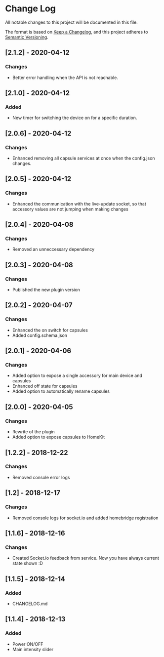 # Change Log
All notable changes to this project will be documented in this file.

The format is based on [Keep a Changelog](https://keepachangelog.com/en/1.0.0/),
and this project adheres to [Semantic Versioning](https://semver.org/spec/v2.0.0.html).

## [2.1.2] - 2020-04-12
### Changes
- Better error handling when the API is not reachable.

## [2.1.0] - 2020-04-12
### Added
- New timer for switching the device on for a specific duration.

## [2.0.6] - 2020-04-12
### Changes
- Enhanced removing all capsule services at once when the config.json changes.

## [2.0.5] - 2020-04-12
### Changes
- Enhanced the communication with the live-update socket, so that accessory values are not jumping when making changes

## [2.0.4] - 2020-04-08
### Changes
- Removed an unneccessary dependency 

## [2.0.3] - 2020-04-08
### Changes
- Published the new plugin version

## [2.0.2] - 2020-04-07
### Changes
- Enhanced the on switch for capsules
- Added config.schema.json

## [2.0.1] - 2020-04-06
### Changes
- Added option to expose a single accessory for main device and capsules
- Enhanced off state for capsules
- Added option to automatically rename capsules

## [2.0.0] - 2020-04-05
### Changes
- Rewrite of the plugin
- Added option to expose capsules to HomeKit

## [1.2.2] - 2018-12-22
### Changes
- Removed console error logs

## [1.2] - 2018-12-17
### Changes
- Removed console logs for socket.io and added homebridge registration

## [1.1.6] - 2018-12-16
### Changes
- Created Socket.io feedback from service. Now you have always current state shown :D

## [1.1.5] - 2018-12-14
### Added
- CHANGELOG.md

## [1.1.4] - 2018-12-13
### Added
- Power ON/OFF
- Main intensity slider

